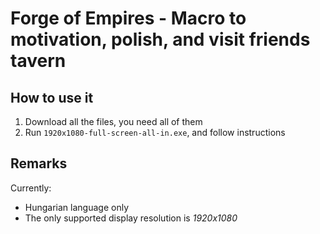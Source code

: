 Forge of Empires - Macro to motivation, polish, and visit friends tavern
========================================================================

How to use it
-------------

1. Download all the files, you need all of them
1. Run `1920x1080-full-screen-all-in.exe`, and follow instructions

Remarks
-------

Currently:

* Hungarian language only
* The only supported display resolution is *1920x1080*
